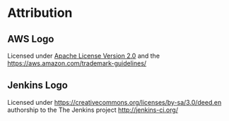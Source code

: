 # Attribution

## AWS Logo

Licensed under [Apache License Version 2.0](https://www.apache.org/licenses/LICENSE-2.0.txt) and the https://aws.amazon.com/trademark-guidelines/

## Jenkins Logo

Licensed under https://creativecommons.org/licenses/by-sa/3.0/deed.en authorship to the The Jenkins project http://jenkins-ci.org/

